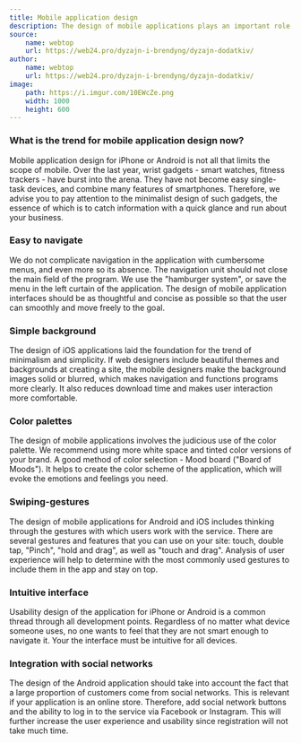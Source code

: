 ```yaml
---
title: Mobile application design
description: The design of mobile applications plays an important role in creating the service. Functionality and usefulness are the main thing for users, but if the design does not involve or even complicate work with the application - it will be removed immediately.
source:
    name: webtop
    url: https://web24.pro/dyzajn-i-brendyng/dyzajn-dodatkiv/
author:
    name: webtop
    url: https://web24.pro/dyzajn-i-brendyng/dyzajn-dodatkiv/
image:
    path: https://i.imgur.com/10EWcZe.png
    width: 1000
    height: 600
---
```


### What is the trend for mobile application design now?

Mobile application design for iPhone or Android is not all that limits the scope of mobile.
Over the last year, wrist gadgets - smart watches, fitness trackers - have burst into the arena. They have not become easy
single-task devices, and combine many features of smartphones. Therefore, we advise you to pay attention to the minimalist
design of such gadgets, the essence of which is to catch information with a quick glance and run about your business.

### Easy to navigate

We do not complicate navigation in the application with cumbersome menus, and even more so its absence. The navigation unit
should not close the main field of the program. We use the "hamburger system", or save the menu in the left curtain of the
application. The design of mobile application interfaces should be as thoughtful and concise as possible so that the
user can smoothly and move freely to the goal.

### Simple background

The design of iOS applications laid the foundation for the trend of minimalism and simplicity. If web designers include
beautiful themes and backgrounds at creating a site, the mobile designers make the background images solid or blurred,
which makes navigation and functions programs more clearly. It also reduces download time and makes user interaction
more comfortable.

### Color palettes

The design of mobile applications involves the judicious use of the color palette. We recommend using more
white space and tinted color versions of your brand. A good method of color selection - Mood board ("Board of Moods").
It helps to create the color scheme of the application, which will evoke the emotions and feelings you need.

### Swiping-gestures

The design of mobile applications for Android and iOS includes thinking through the gestures with which users work with
the service. There are several gestures and features that you can use on your site: touch, double tap,
"Pinch", "hold and drag", as well as "touch and drag". Analysis of user experience will help to determine
with the most commonly used gestures to include them in the app and stay on top.

### Intuitive interface

Usability design of the application for iPhone or Android is a common thread through all development points. Regardless of
no matter what device someone uses, no one wants to feel that they are not smart enough to navigate it. Your
the interface must be intuitive for all devices.

### Integration with social networks

The design of the Android application should take into account the fact that a large proportion of customers come from social networks.
This is relevant if your application is an online store. Therefore, add social network buttons and the ability to log in to the service
via Facebook or Instagram. This will further increase the user experience and usability since registration
will not take much time.
